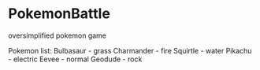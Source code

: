 # PokemonBattle
oversimplified pokemon game

Pokemon list:
Bulbasaur - grass
Charmander - fire
Squirtle - water
Pikachu - electric
Eevee - normal
Geodude - rock
